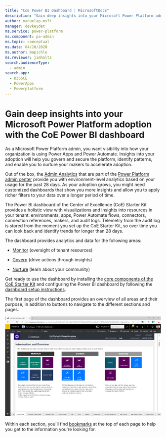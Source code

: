 ```yaml
---
title: "CoE Power BI Dashboard | MicrosoftDocs"
description: "Gain deep insights into your Microsoft Power Platform adoption with the CoE Power BI dashboard"
author: manuelap-msft
manager: devkeydet
ms.service: power-platform
ms.component: pa-admin
ms.topic: conceptual
ms.date: 04/10/2020
ms.author: mapichle
ms.reviewer: jimholtz
search.audienceType: 
  - admin
search.app: 
  - D365CE
  - PowerApps
  - Powerplatform
---
```

# Gain deep insights into your Microsoft Power Platform adoption with the CoE Power BI dashboard

As a Microsoft Power Platform admin, you want visibility into how your organization is using Power Apps and Power Automate. Insights into your adoption will help you govern and secure the platform, identify patterns, and enable you to nurture your makers to accelerate adoption.

Out of the box, the [Admin Analytics](https://docs.microsoft.com/power-platform/admin/analytics-powerapps) that are part of the [Power Platform admin center](https://aka.ms/ppac) provide you with environment-level analytics based on your usage for the past 28 days. As your adoption grows, you might need customized dashboards that show you more insights and allow you to apply richer filters to your data over a longer period of time.

The Power BI dashboard of the Center of Excellence (CoE) Starter Kit provides a holistic view with visualizations and insights into resources in your tenant: environments, apps, Power Automate flows, connectors, connection references, makers, and audit logs. Telemetry from the audit log is stored from the moment you set up the CoE Starter Kit, so over time you can look back and identify trends for longer than 28 days.

The dashboard provides analytics and data for the following areas:

- [Monitor](power-bi-monitor.md) (oversight of tenant resources)

- [Govern](power-bi-govern.md) (drive actions through insights)

- [Nurture](power-bi-nurture.md) (learn about your community)

Get ready to use the dashboard by installing the [core components of the CoE Starter Kit](setup-core-components.md) and configuring the Power BI dashboard by following the [dashboard setup instructions](setup-powerbi.md).

The first page of the dashboard provides an overview of all areas and their purpose, in addition to buttons to navigate to the different sections and pages.

![Power BI dashboard overview](media/pb1.png "Power BI dashboard overview")

Within each section, you'll find [bookmarks](https://docs.microsoft.com/power-bi/desktop-bookmarks) at the top of each page to help you get to the information you're looking for.
